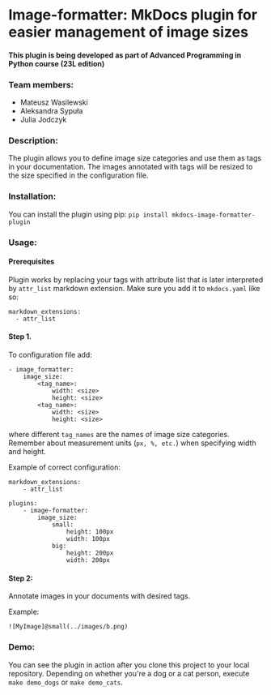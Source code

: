 # Image-formatter: MkDocs plugin for easier management of image sizes

#### This plugin is being developed as part of Advanced Programming in Python course (23L edition)

### Team members:

- Mateusz Wasilewski
- Aleksandra Sypuła
- Julia Jodczyk

### Description:

The plugin allows you to define image size categories and use them as tags in your documentation. The images annotated with tags will be resized to the size specified in the configuration file.

### Installation:
You can install the plugin using pip: `pip install mkdocs-image-formatter-plugin`

### Usage:

#### Prerequisites
Plugin works by replacing your tags with attribute list that is later interpreted by `attr_list` markdown extension. Make sure you add it to `mkdocs.yaml` like so:
```
markdown_extensions:
  - attr_list
```

#### Step 1.

To configuration file add:

```
- image_formatter:
    image_size:
        <tag_name>:
            width: <size>
            height: <size>
        <tag_name>:
            width: <size>
            height: <size>
```

where different `tag_names` are the names of image size categories. Remember about measurement units (`px, %, etc.`) when specifying width and height.

Example of correct configuration:

```
markdown_extensions:
    - attr_list

plugins:
    - image-formatter:
        image_size:
            small:
                height: 100px
                width: 100px
            big:
                height: 200px
                width: 200px
```

#### Step 2:

Annotate images in your documents with desired tags.

Example:

```
![MyImage]@small(../images/b.png)
```

### Demo:
You can see the plugin in action after you clone this project to your local repository. Depending on whether you're a dog or a cat person, execute `make demo_dogs` or `make demo_cats`.
